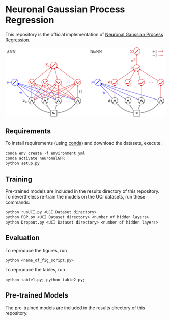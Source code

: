# Neuronal Gaussian Process Regression

This repository is the official implementation of [Neuronal Gaussian Process Regression](https://papers.nips.cc/paper/9932-neuronal-gaussian-process-regression). 

![Image of NN](https://github.com/j-friedrich/neuronalGPR/blob/master/fig.png)

## Requirements

To install requirements (using [conda](https://www.anaconda.com/products/individual)) and download the datasets, execute:

```setup
conda env create -f environment.yml
conda activate neuronalGPR
python setup.py
```

## Training

Pre-trained models are included in the results directory of this repository.
To nevertheless re-train the models on the UCI datasets, run these commands:

```train
python runUCI.py <UCI Dataset directory>
python PBP.py <UCI Dataset directory> <number of hidden layers>
python Dropout.py <UCI Dataset directory> <number of hidden layers>
```

## Evaluation

To reproduce the figures, run

```fig
python <name_of_fig_script.py>
```

To reproduce the tables, run

```table
python table1.py; python table2.py; 
```

## Pre-trained Models

The pre-trained models are included in the results directory of this repository.
